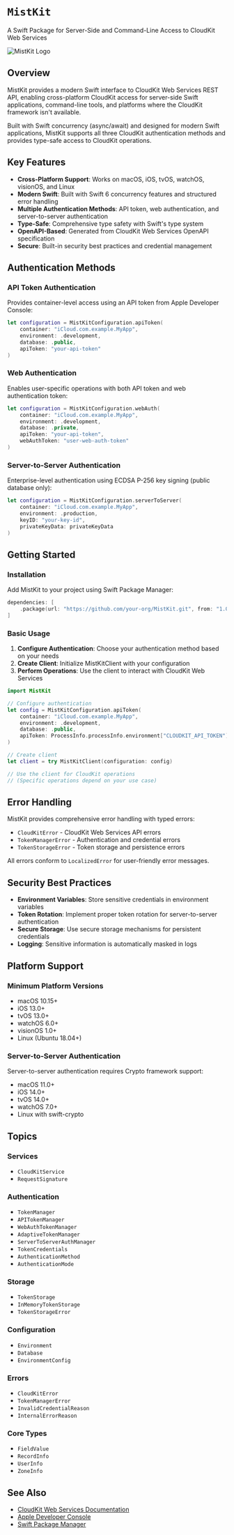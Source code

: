 # ``MistKit``

A Swift Package for Server-Side and Command-Line Access to CloudKit Web Services

![MistKit Logo](logo)

## Overview

MistKit provides a modern Swift interface to CloudKit Web Services REST API, enabling cross-platform CloudKit access for server-side Swift applications, command-line tools, and platforms where the CloudKit framework isn't available.

Built with Swift concurrency (async/await) and designed for modern Swift applications, MistKit supports all three CloudKit authentication methods and provides type-safe access to CloudKit operations.

## Key Features

- **Cross-Platform Support**: Works on macOS, iOS, tvOS, watchOS, visionOS, and Linux
- **Modern Swift**: Built with Swift 6 concurrency features and structured error handling
- **Multiple Authentication Methods**: API token, web authentication, and server-to-server authentication
- **Type-Safe**: Comprehensive type safety with Swift's type system
- **OpenAPI-Based**: Generated from CloudKit Web Services OpenAPI specification
- **Secure**: Built-in security best practices and credential management

## Authentication Methods

### API Token Authentication

Provides container-level access using an API token from Apple Developer Console:

```swift
let configuration = MistKitConfiguration.apiToken(
    container: "iCloud.com.example.MyApp",
    environment: .development,
    database: .public,
    apiToken: "your-api-token"
)
```

### Web Authentication

Enables user-specific operations with both API token and web authentication token:

```swift
let configuration = MistKitConfiguration.webAuth(
    container: "iCloud.com.example.MyApp",
    environment: .development,
    database: .private,
    apiToken: "your-api-token",
    webAuthToken: "user-web-auth-token"
)
```

### Server-to-Server Authentication

Enterprise-level authentication using ECDSA P-256 key signing (public database only):

```swift
let configuration = MistKitConfiguration.serverToServer(
    container: "iCloud.com.example.MyApp",
    environment: .production,
    keyID: "your-key-id",
    privateKeyData: privateKeyData
)
```

## Getting Started

### Installation

Add MistKit to your project using Swift Package Manager:

```swift
dependencies: [
    .package(url: "https://github.com/your-org/MistKit.git", from: "1.0.0")
]
```

### Basic Usage

1. **Configure Authentication**: Choose your authentication method based on your needs
2. **Create Client**: Initialize MistKitClient with your configuration
3. **Perform Operations**: Use the client to interact with CloudKit Web Services

```swift
import MistKit

// Configure authentication
let config = MistKitConfiguration.apiToken(
    container: "iCloud.com.example.MyApp",
    environment: .development,
    database: .public,
    apiToken: ProcessInfo.processInfo.environment["CLOUDKIT_API_TOKEN"]!
)

// Create client
let client = try MistKitClient(configuration: config)

// Use the client for CloudKit operations
// (Specific operations depend on your use case)
```

## Error Handling

MistKit provides comprehensive error handling with typed errors:

- ``CloudKitError`` - CloudKit Web Services API errors
- ``TokenManagerError`` - Authentication and credential errors
- ``TokenStorageError`` - Token storage and persistence errors

All errors conform to `LocalizedError` for user-friendly error messages.

## Security Best Practices

- **Environment Variables**: Store sensitive credentials in environment variables
- **Token Rotation**: Implement proper token rotation for server-to-server authentication
- **Secure Storage**: Use secure storage mechanisms for persistent credentials
- **Logging**: Sensitive information is automatically masked in logs

## Platform Support

### Minimum Platform Versions

- macOS 10.15+
- iOS 13.0+
- tvOS 13.0+
- watchOS 6.0+
- visionOS 1.0+
- Linux (Ubuntu 18.04+)

### Server-to-Server Authentication

Server-to-server authentication requires Crypto framework support:
- macOS 11.0+
- iOS 14.0+
- tvOS 14.0+
- watchOS 7.0+
- Linux with swift-crypto

## Topics

### Services

- ``CloudKitService``
- ``RequestSignature``

### Authentication

- ``TokenManager``
- ``APITokenManager``
- ``WebAuthTokenManager``
- ``AdaptiveTokenManager``
- ``ServerToServerAuthManager``
- ``TokenCredentials``
- ``AuthenticationMethod``
- ``AuthenticationMode``

### Storage

- ``TokenStorage``
- ``InMemoryTokenStorage``
- ``TokenStorageError``

### Configuration

- ``Environment``
- ``Database``
- ``EnvironmentConfig``

### Errors

- ``CloudKitError``
- ``TokenManagerError``
- ``InvalidCredentialReason``
- ``InternalErrorReason``

### Core Types

- ``FieldValue``
- ``RecordInfo``
- ``UserInfo``
- ``ZoneInfo``


## See Also

- [CloudKit Web Services Documentation](https://developer.apple.com/documentation/cloudkitwebservices)
- [Apple Developer Console](https://developer.apple.com)
- [Swift Package Manager](https://swift.org/package-manager/)

